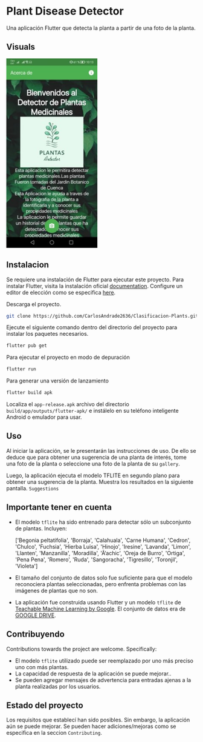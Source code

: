 # Plant Disease Detector
Una aplicación Flutter que detecta la planta a partir de una foto de la planta.
## Visuals
<img src="Imagen1.jpg" height="500">

## Instalacion

Se requiere una instalación de Flutter para ejecutar este proyecto.
Para instalar Flutter, visita la instalación oficial [documentation](https://docs.flutter.dev/get-started/install).
Configure un editor de elección como se especifica [here](https://docs.flutter.dev/get-started/editor).

Descarga el proyecto.

```bash
git clone https://github.com/CarlosAndrade2636/Clasificacion-Plants.git
```

Ejecute el siguiente comando dentro del directorio del proyecto para instalar los paquetes necesarios.
```bash
flutter pub get
```
Para ejecutar el proyecto en modo de depuración 
```bash
flutter run
```

Para generar una versión de lanzamiento
```bash
flutter build apk
```
Localiza el `app-release.apk` archivo del directorio `build/app/outputs/flutter-apk/` e instálelo en su teléfono inteligente Android o emulador para usar.

## Uso

Al iniciar la aplicación, se le presentarán las instrucciones de uso. De ello se deduce que para obtener una sugerencia de una planta de interés, tome una foto de la planta o seleccione una foto de la planta de su `gallery`.

Luego, la aplicación ejecuta el modelo TFLITE en segundo plano para obtener una sugerencia de la planta.
Muestra los resultados en la siguiente pantalla. `Suggestions`

## Importante tener en cuenta
- El modelo `tflite` ha sido entrenado para detectar sólo un subconjunto de plantas. Incluyen:

    ['Begonia peltatifolia', 'Borraja', 'Calahuala', 'Carne Humana', 'Cedron', 'Chulco', 'Fuchsia', 'Hierba Luisa', 'Hinojo', 'Iresine', 'Lavanda', 'Limon', 'Llanten', 'Manzanilla', 'Moradilla', 'Ã‘achic', 'Oreja de Burro', 'Ortiga', 'Pena Pena', 'Romero', 'Ruda', 'Sangoracha', 'Tigresillo', 'Toronjil', 'Violeta']

- El tamaño del conjunto de datos solo fue suficiente para que el modelo reconociera plantas seleccionadas, pero enfrenta problemas con las imágenes de plantas que no son.
- La aplicación fue construida usando Flutter y un modelo  `tflite` de [Teachable Machine Learning by Google](https://teachablemachine.withgoogle.com/). El conjunto de datos era de [GOOGLE DRIVE](https://drive.google.com/drive/folders/13xQSUwbAqtTv-opgwD8XcgO5vJsugQP2).

## Contribuyendo
Contributions towards the project are welcome.
Specifically:

- El modelo `tflite` utilizado puede ser reemplazado por uno más preciso uno con más plantas.
- La capacidad de respuesta de la aplicación se puede mejorar..
- Se pueden agregar mensajes de advertencia para entradas ajenas a la planta realizadas por los usuarios.

## Estado del proyecto
Los requisitos que establecí han sido posibles. Sin embargo, la aplicación aún se puede mejorar.
Se pueden hacer adiciones/mejoras como se especifica en la seccion `Contributing`.

